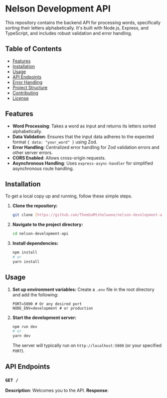 # Nelson Development API

This repository contains the backend API for processing words, specifically sorting their letters alphabetically. It's built with Node.js, Express, and TypeScript, and includes robust validation and error handling.

## Table of Contents

* [Features](#features)
* [Installation](#installation)
* [Usage](#usage)
* [API Endpoints](#api-endpoints)
* [Error Handling](#error-handling)
* [Project Structure](#project-structure)
* [Contributing](#contributing)
* [License](#license)

## Features

* **Word Processing**: Takes a word as input and returns its letters sorted alphabetically.
* **Data Validation**: Ensures that the input data adheres to the expected format `{ data: "your_word" }` using Zod.
* **Error Handling**: Centralized error handling for Zod validation errors and other server errors.
* **CORS Enabled**: Allows cross-origin requests.
* **Asynchronous Handling**: Uses `express-async-handler` for simplified asynchronous route handling.

## Installation

To get a local copy up and running, follow these simple steps.

1.  **Clone the repository:**
    ```bash
    git clone [https://github.com/ThembaMtshelwane/nelson-development-api.git](https://github.com/ThembaMtshelwane/nelson-development-api.git)
    ```
2.  **Navigate to the project directory:**
    ```bash
    cd nelson-development-api
    ```
3.  **Install dependencies:**
    ```bash
    npm install
    # or
    yarn install
    ```

## Usage

1.  **Set up environment variables:**
    Create a `.env` file in the root directory and add the following:
    ```
    PORT=5000 # Or any desired port
    NODE_ENV=development # or production
    ```
2.  **Start the development server:**
    ```bash
    npm run dev
    # or
    yarn dev
    ```
    The server will typically run on `http://localhost:5000` (or your specified `PORT`).

## API Endpoints

### `GET /`

**Description**: Welcomes you to the API.
**Response**: